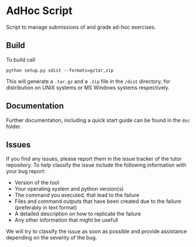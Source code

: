 AdHoc Script
===

Script to manage submissions of and grade ad-hoc exercises.

Build
---

To build call

```shell
python setup.py sdist --formats=gztar,zip
```

This will generate a `.tar.gz` and a `.zip` file in the `/dist` directory, for distribution on UNIX systems or MS Windows systems respectively.

## Documentation

Further documentation, including a quick start guide can be found in the `doc` folder.

## Issues

If you find any issues, please report them in the issue tracker of the tutor repository. To help classify the issue include the following information with your bug report:

* Version of the tool
* Your operating system and python version(s)
* The command you executed, that lead to the failure
* Files and command outputs that have been created due to the failure (preferably in text format)
* A detailed description on how to replicate the failure
* Any other information that might be usefull

We will try to classify the issue as soon as possible and provide assistance depending on the severity of the bug. 